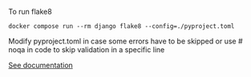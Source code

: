 To run flake8

```nashorn js
docker compose run --rm django flake8 --config=./pyproject.toml
```

Modify pyproject.toml in case some errors have to be skipped or use # noqa in code to skip validation in a specific line

[See documentation](https://flake8.pycqa.org/en/latest/)
